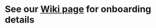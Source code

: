 # See our [Wiki page](https://github.com/Green-Software-Foundation/onboarding/wiki) for onboarding details
